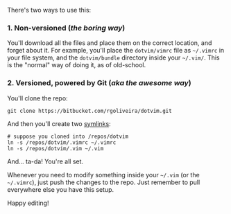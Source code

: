 There's two ways to use this:

### 1. Non-versioned (*the boring way*)

You'll download all the files and place them on the correct location, and forget about it. For example, you'll place the `dotvim/vimrc` file as `~/.vimrc` in your file system, and the `dotvim/bundle` directory inside your `~/.vim/`.
This is the "normal" way of doing it, as of old-school.

### 2. Versioned, powered by Git (*aka the awesome way*)
You'll clone the repo:

    git clone https://bitbucket.com/rgoliveira/dotvim.git

And then you'll create two [symlinks](http://en.wikipedia.org/wiki/Symbolic_link):
```
# suppose you cloned into /repos/dotvim
ln -s /repos/dotvim/.vimrc ~/.vimrc
ln -s /repos/dotvim/.vim ~/.vim
```

And... ta-da! You're all set.

Whenever you need to modify something inside your `~/.vim` (or the `~/.vimrc`), just push the changes to the repo. Just remember to pull everywhere else you have this setup.

Happy editing!

